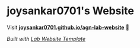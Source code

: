 
# joysankar0701's Website

Visit **[joysankar0701.github.io/agn-lab-website](https://joysankar0701.github.io/agn-lab-website)** 🚀

_Built with [Lab Website Template](https://greene-lab.gitbook.io/lab-website-template-docs)_
